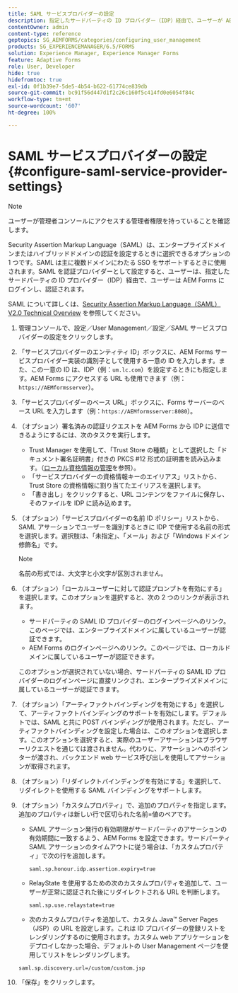 ```yaml
---
title: SAML サービスプロバイダーの設定
description: 指定したサードパーティの ID プロバイダー（IDP）経由で、ユーザーが AEM Forms にログインして認証できるように、SAML サービスプロバイダー設定を指定できます。
contentOwner: admin
content-type: reference
geptopics: SG_AEMFORMS/categories/configuring_user_management
products: SG_EXPERIENCEMANAGER/6.5/FORMS
solution: Experience Manager, Experience Manager Forms
feature: Adaptive Forms
role: User, Developer
hide: true
hidefromtoc: true
exl-id: 0f1b39e7-5de5-4b54-b622-61774ce839db
source-git-commit: bc91f56d447d1f2c26c160f5c414fd0e6054f84c
workflow-type: tm+mt
source-wordcount: '607'
ht-degree: 100%

---
```


# SAML サービスプロバイダーの設定{#configure-saml-service-provider-settings}

>[!NOTE]
> 
> ユーザーが管理者コンソールにアクセスする管理者権限を持っていることを確認します。

Security Assertion Markup Language（SAML）は、エンタープライズドメインまたはハイブリッドドメインの認証を設定するときに選択できるオプションの 1 つです。SAML は主に複数ドメインにわたる SSO をサポートするときに使用されます。SAML を認証プロバイダーとして設定すると、ユーザーは、指定したサードパーティの ID プロバイダー（IDP）経由で、ユーザーは AEM Forms にログインし、認証されます。

SAML について詳しくは、[Security Assertion Markup Language（SAML）V2.0 Technical Overview](https://docs.oasis-open.org/security/saml/Post2.0/sstc-saml-tech-overview-2.0.html) を参照してください。

1. 管理コンソールで、設定／User Management／設定／SAML サービスプロバイダーの設定をクリックします。
1. 「サービスプロバイダーのエンティティ ID」ボックスに、AEM Forms サービスプロバイダー実装の識別子として使用する一意の ID を入力します。また、この一意の ID は、IDP（例：`um.lc.com`）を設定するときにも指定します。AEM Forms にアクセスする URL も使用できます（例：`https://AEMformsserver`）。
1. 「サービスプロバイダーのベース URL」ボックスに、Forms サーバーのベース URL を入力します（例：`https://AEMformsserver:8080`）。
1. （オプション）署名済みの認証リクエストを AEM Forms から IDP に送信できるようにするには、次のタスクを実行します。

   * Trust Manager を使用して、「Trust Store の種類」として選択した「ドキュメント署名証明書」付きの PKCS #12 形式の証明書を読み込みます。（[ローカル資格情報の管理](/help/forms/using/admin-help/local-credentials.md#managing-local-credentials)を参照）。
   * 「サービスプロバイダーの資格情報キーのエイリアス」リストから、Trust Store の資格情報に割り当てたエイリアスを選択します。
   * 「書き出し」をクリックすると、URL コンテンツをファイルに保存し、そのファイルを IDP に読み込めます。

1. （オプション）「サービスプロバイダーの名前 ID ポリシー」リストから、SAML アサーションでユーザーを識別するときに IDP で使用する名前の形式を選択します。選択肢は、「未指定」、「メール」および「Windows ドメイン修飾名」です。

   >[!NOTE]
   >
   >名前の形式では、大文字と小文字が区別されません。

1. （オプション）「ローカルユーザーに対して認証プロンプトを有効にする」を選択します。このオプションを選択すると、次の 2 つのリンクが表示されます。

   * サードパーティの SAML ID プロバイダーのログインページへのリンク。このページでは、エンタープライズドメインに属しているユーザーが認証できます。
   * AEM Forms のログインページへのリンク。このページでは、ローカルドメインに属しているユーザーが認証できます。

   このオプションが選択されていない場合、サードパーティの SAML ID プロバイダーのログインページに直接リンクされ、エンタープライズドメインに属しているユーザーが認証できます。

1. （オプション）「アーティファクトバインディングを有効にする」を選択して、アーティファクトバインディングのサポートを有効にします。デフォルトでは、SAML と共に POST バインディングが使用されます。ただし、アーティファクトバインディングを設定した場合は、このオプションを選択します。このオプションを選択すると、実際のユーザーアサーションはブラウザーリクエストを通じては渡されません。代わりに、アサーションへのポインターが渡され、バックエンド web サービス呼び出しを使用してアサーションが取得されます。
1. （オプション）「リダイレクトバインディングを有効にする」を選択して、リダイレクトを使用する SAML バインディングをサポートします。
1. （オプション）「カスタムプロパティ」で、追加のプロパティを指定します。追加のプロパティは新しい行で区切られた名前=値のペアです。

   * SAML アサーション発行の有効期限がサードパーティのアサーションの有効期間に一致するよう、AEM Forms を設定できます。サードパーティ SAML アサーションのタイムアウトに従う場合は、「カスタムプロパティ」で次の行を追加します。

     `saml.sp.honour.idp.assertion.expiry=true`

   * RelayState を使用するための次のカスタムプロパティを追加して、ユーザーが正常に認証された後にリダイレクトされる URL を判断します。

     `saml.sp.use.relaystate=true`

   * 次のカスタムプロパティを追加して、カスタム Java™ Server Pages（JSP）の URL を設定します。これは ID プロバイダーの登録リストをレンダリングするのに使用されます。カスタム web アプリケーションをデプロイしなかった場合、デフォルトの User Management ページを使用してリストをレンダリングします。

   `saml.sp.discovery.url=/custom/custom.jsp`

1. 「保存」をクリックします。
